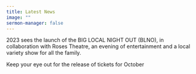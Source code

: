 ```yaml
---
title: Latest News
image: ""
sermon-manager: false
---
```

 2023 sees the launch of the BIG LOCAL NIGHT OUT (BLNO), in collaboration with Roses Theatre, an evening of entertainment and a local variety show for all the family. 

Keep your eye out for the release of tickets for October